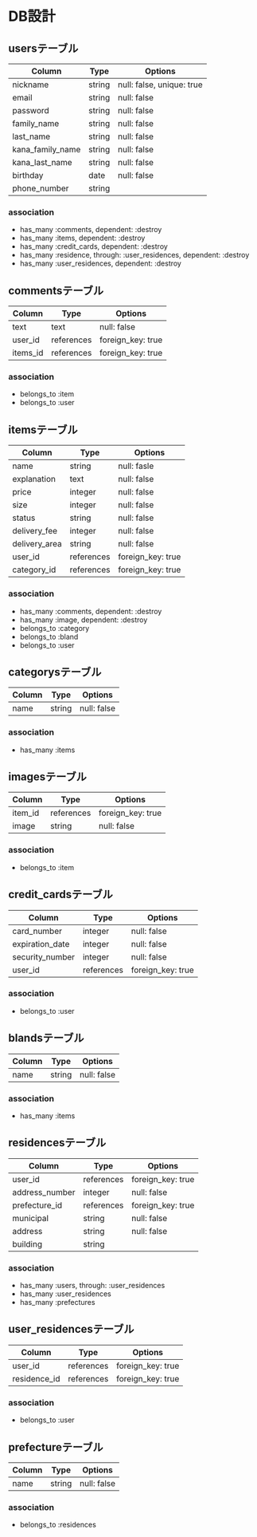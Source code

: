 # DB設計

## usersテーブル
|Column|Type|Options|
|------|----|-------|
|nickname|string|null: false, unique: true|
|email|string|null: false|
|password|string|null: false|
|family_name|string|null: false|
|last_name|string|null: false|
|kana_family_name|string|null: false|
|kana_last_name|string|null: false|
|birthday|date|null: false|
|phone_number|string|

### association
  - has_many :comments, dependent: :destroy
  - has_many :items, dependent: :destroy
  - has_many :credit_cards, dependent: :destroy
  - has_many :residence, through: :user_residences, dependent: :destroy
  - has_many :user_residences, dependent: :destroy

## commentsテーブル
|Column|Type|Options|
|------|----|-------|
|text|text|null: false|
|user_id|references|foreign_key: true|
|items_id|references|foreign_key: true|

### association
  - belongs_to :item
  - belongs_to :user

## itemsテーブル
|Column|Type|Options|
|------|----|-------|
|name|string|null: fasle|
|explanation|text|null: false|
|price|integer|null: false|
|size|integer|null: false|
|status|string|null: false|
|delivery_fee|integer|null: false|
|delivery_area|string|null: false|
|user_id|references|foreign_key: true|
|category_id|references|foreign_key: true|

### association
  - has_many :comments, dependent: :destroy
  - has_many :image, dependent: :destroy
  - belongs_to :category
  - belongs_to :bland
  - belongs_to :user

## categorysテーブル
|Column|Type|Options|
|------|----|-------|
|name|string|null: false|

### association
  - has_many :items

## imagesテーブル
|Column|Type|Options|
|------|----|-------|
|item_id|references|foreign_key: true|
|image|string|null: false|

### association
  - belongs_to :item

## credit_cardsテーブル
|Column|Type|Options|
|------|----|-------|
|card_number|integer|null: false|
|expiration_date|integer|null: false|
|security_number|integer|null: false|
|user_id|references|foreign_key: true|

### association
  - belongs_to :user

## blandsテーブル
|Column|Type|Options|
|------|----|-------|
|name|string|null: false|

### association
  - has_many :items

## residencesテーブル
|Column|Type|Options|
|------|----|-------|
|user_id|references|foreign_key: true|
|address_number|integer|null: false|
|prefecture_id|references|foreign_key: true|
|municipal|string|null: false|
|address|string|null: false|
|building|string|

### association
  - has_many :users, through: :user_residences
  - has_many :user_residences
  - has_many :prefectures

## user_residencesテーブル
|Column|Type|Options|
|------|----|-------|
|user_id|references|foreign_key: true|
|residence_id|references|foreign_key: true|

### association
  - belongs_to :user
  
## prefectureテーブル
|Column|Type|Options|
|------|----|-------|
|name|string|null: false|

### association
  - belongs_to :residences


